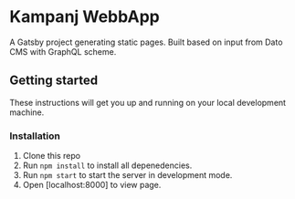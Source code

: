 
# Kampanj WebbApp

A Gatsby project generating static pages. Built based on input from Dato CMS with GraphQL scheme.

## Getting started

These instructions will get you up and running on your local development machine.

### Installation

1. Clone this repo
2. Run `npm install` to install all depenedencies.
3. Run `npm start` to start the server in development mode.
4. Open [localhost:8000] to view page.
